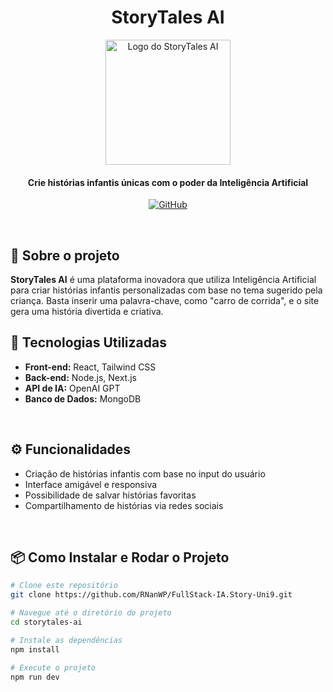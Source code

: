 <h1 align="center">StoryTales AI</h1>

<p align="center">
  <img src="https://example.com/logo.png" alt="Logo do StoryTales AI" width="200">
</p>

<h4 align="center">Crie histórias infantis únicas com o poder da Inteligência Artificial</h4>

<p align="center">
  <a href="https://github.com/seuusuario/storytales-ai">
    <img alt="GitHub" src="https://img.shields.io/badge/GitHub-Repository-blue">
  </a>
</p>

<br>

## 📖 Sobre o projeto

<strong>StoryTales AI</strong> é uma plataforma inovadora que utiliza Inteligência Artificial para criar histórias infantis personalizadas com base no tema sugerido pela criança. Basta inserir uma palavra-chave, como "carro de corrida", e o site gera uma história divertida e criativa.

## 🚀 Tecnologias Utilizadas

<ul>
  <li><strong>Front-end:</strong> React, Tailwind CSS</li>
  <li><strong>Back-end:</strong> Node.js, Next.js</li>
  <li><strong>API de IA:</strong> OpenAI GPT</li>
  <li><strong>Banco de Dados:</strong> MongoDB</li>
</ul>

<br>

## ⚙️ Funcionalidades

- Criação de histórias infantis com base no input do usuário
- Interface amigável e responsiva
- Possibilidade de salvar histórias favoritas
- Compartilhamento de histórias via redes sociais

<br>

## 📦 Como Instalar e Rodar o Projeto

```bash
# Clone este repositório
git clone https://github.com/RNanWP/FullStack-IA.Story-Uni9.git

# Navegue até o diretório do projeto
cd storytales-ai

# Instale as dependências
npm install

# Execute o projeto
npm run dev
